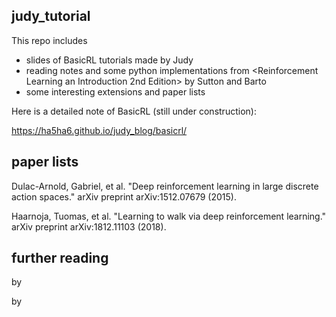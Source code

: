 ## judy_tutorial

This repo includes

- slides of BasicRL tutorials made by Judy
- reading notes and some python implementations from <Reinforcement Learning an Introduction 2nd Edition> by Sutton and Barto
- some interesting extensions and paper lists

Here is a detailed note of BasicRL (still under construction):

https://ha5ha6.github.io/judy_blog/basicrl/

## paper lists

Dulac-Arnold, Gabriel, et al. "Deep reinforcement learning in large discrete action spaces." arXiv preprint arXiv:1512.07679 (2015).

Haarnoja, Tuomas, et al. "Learning to walk via deep reinforcement learning." arXiv preprint arXiv:1812.11103 (2018).


## further reading

<Neuro-Dynamic Programming> by

<Algorithms for Reinforcement learning> by
